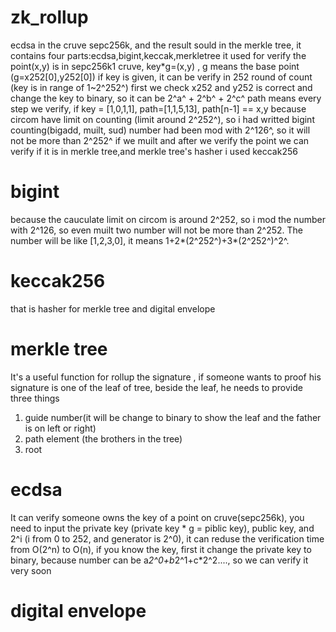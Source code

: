 # zk_rollup
ecdsa in the cruve sepc256k, and the result sould in the merkle tree, it contains four parts:ecdsa,bigint,keccak,merkletree
it used for verify the point(x,y) is in sepc256k1 cruve, key*g=(x,y) , g means the base point (g=x252[0],y252[0])
if key is given, it can be verify in 252 round of count (key is in range of 1~2^252^)
first we check x252 and y252 is correct 
and change the key to binary, so it can be 2^a^ + 2^b^ + 2^c^ 
path means every step we verify, if key = [1,0,1,1], path=[1,1,5,13], path[n-1] == x,y
because circom have limit on counting (limit around 2^252^), so i had writted bigint counting(bigadd, muilt, sud)
number had been mod with 2^126^, so it will not be more than 2^252^ if we muilt
and after we verify the point we can verify if it is in merkle tree,and merkle tree's hasher i used keccak256

# bigint 
because the cauculate limit on circom is around 2^252, so i mod the number with 2^126, so even muilt two number will not be more than 2^252. The number will be like [1,2,3,0], it means 1+2*(2^252^)+3*(2^252^)^2^.

# keccak256 
that is hasher for merkle tree and digital envelope

# merkle tree 
It's a useful function for rollup the signature , if someone wants to proof his signature is one of the leaf of tree, beside the leaf, he needs to provide three things
1. guide number(it will be change to binary to show the leaf and the father is on left or right)
2. path element (the brothers in the tree)
3. root

# ecdsa
It can verify someone owns the key of a point on cruve(sepc256k), you need to input the private key (private key * g = piblic key), public key, and 2^i (i from 0 to 252, and generator is 2^0), it can reduse the verification time from O(2^n) to O(n), if you know the key, first it change the private key to binary, because number can be a*2^0+b*2^1+c*2^2...., so we can verify it very soon

# digital envelope

